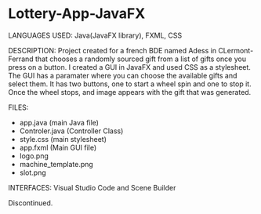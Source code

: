 # Lottery-App-JavaFX

LANGUAGES USED: Java(JavaFX library), FXML, CSS 

DESCRIPTION: Project created for a french BDE named Adess in CLermont-Ferrand that chooses a randomly sourced gift from a list of gifts once you press on a button.
I created a GUI in JavaFX and used CSS as a stylesheet. The GUI has a paramater where you can choose the available gifts and select them. It has two buttons,
one to start a wheel spin and one to stop it. Once the wheel stops, and image appears with the gift that was generated.

FILES:
- app.java (main Java file)
- Controler.java (Controller Class)
- style.css (main stylesheet)
- app.fxml (Main GUI file)
- logo.png
- machine_template.png
- slot.png

INTERFACES: Visual Studio Code and Scene Builder

Discontinued.

